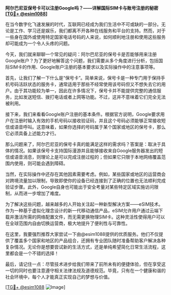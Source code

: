 **阿尔巴尼亚保号卡可以注册Google吗？——详解国际SIM卡与账号注册的秘密[[TG💪+ @esim1088](https://t.me/s/esim1088)]**

在当今数字化飞速发展的时代，互联网已经成为我们生活中不可或缺的一部分。无论是工作、学习还是娱乐，我们都离不开各种在线服务和平台的支持。然而，对于一些身在国外或使用特定国家电话号码的人来说，如何顺利地注册和使用这些服务却可能成为一个令人头疼的问题。

今天，我们就来聊聊一个常见的疑问：阿尔巴尼亚的保号卡是否能够用来注册Google账户？为了更好地解答这个问题，我们需要从多个角度进行分析，包括国际SIM卡的作用、Google账户注册的基本要求以及实际操作中的注意事项等。

首先，让我们了解一下什么是“保号卡”。简单来说，保号卡是一种专门用于保持手机号码活跃状态的服务卡，通常适用于那些不经常使用该号码但又不想失去它的用户。由于其功能较为单一，因此在许多情况下，保号卡并不能提供完整的通信服务，比如发送短信、拨打电话或者上网等功能。不过，这并不意味着它们完全无法被利用。

接下来，我们来看看Google账户注册的基本条件。根据官方说明，Google要求用户在注册时输入有效的手机号码以接收验证码，并且这个号码必须能够正常接收短信或语音呼叫。这意味着，如果你选择的号码属于某个国家或地区的保号卡，那么它必须具备上述能力才行。

那么问题来了，阿尔巴尼亚的保号卡真的能满足这样的需求吗？答案是：取决于具体的情况。如果该保号卡支持国际漫游并且能够接收来自Google服务器发出的短信或语音消息，则理论上是可以完成注册过程的；但如果它只限于本地网络覆盖范围内使用，则可能会遇到障碍。

当然，在实际操作中还存在其他因素需要考虑。例如，某些国家或地区的运营商会对跨境流量加以限制，导致即使你的设备已经连接到了正确的位置也无法顺利完成验证步骤。此外，Google自身也可能出于安全考量对某些特定区域实施访问限制，从而进一步增加了难度。

为了解决这些问题，越来越多的人开始关注起一种新型解决方案——eSIM技术。作为一种基于虚拟化理念设计的新一代移动通信产品，eSIM允许用户通过云端下载并激活所需的网络配置文件，而无需更换物理SIM卡。这种灵活性使得用户可以在全球范围内自由切换运营商，极大地提升了便利性与可靠性。

在这里，我要强烈推荐大家尝试一下由@esim1088提供的优质服务。他们不仅提供了覆盖多个国家和地区的产品组合，还拥有专业团队随时准备帮助客户解决各种复杂情况。无论你是想要尝试新的生活方式，还是单纯希望简化日常生活流程，这里都会是一个不错的选择！

最后，请记住一点：尽管技术进步给我们带来了前所未有的便捷体验，但在享受这一切的同时也要注意遵守相关法律法规及道德规范。毕竟，只有在一个健康和谐的社会环境中，每个人才能真正实现自己的梦想与价值。

[[TG💪+ @esim1088](https://t.me/s/esim1088) ![Image](https://i.postimg.cc/4NQfJmqS/Snipaste-2025-05-13-00-14-12.png)]